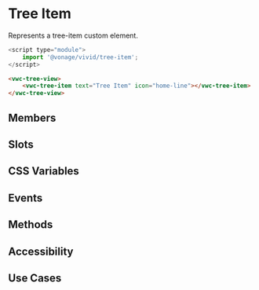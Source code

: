 # Tree Item

Represents a tree-item custom element.

```js
<script type="module">
    import '@vonage/vivid/tree-item';
</script>
```

```html preview
<vwc-tree-view>
    <vwc-tree-item text="Tree Item" icon="home-line"></vwc-tree-item>
</vwc-tree-view>
```

## Members

## Slots

## CSS Variables

## Events

## Methods

## Accessibility

## Use Cases
